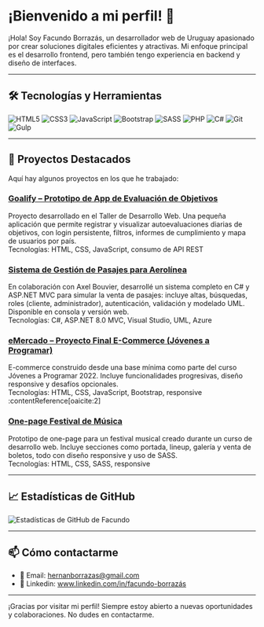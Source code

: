 # ¡Bienvenido a mi perfil! 👋

¡Hola! Soy Facundo Borrazás, un desarrollador web de Uruguay apasionado por crear soluciones digitales eficientes y atractivas. Mi enfoque principal es el desarrollo frontend, pero también tengo experiencia en backend y diseño de interfaces.

---

## 🛠 Tecnologías y Herramientas

![HTML5](https://img.shields.io/badge/-HTML5-E34F26?style=flat&logo=html5&logoColor=white)
![CSS3](https://img.shields.io/badge/-CSS3-1572B6?style=flat&logo=css3)
![JavaScript](https://img.shields.io/badge/-JavaScript-F7DF1E?style=flat&logo=javascript&logoColor=black)
![Bootstrap](https://img.shields.io/badge/-Bootstrap-7952B3?style=flat&logo=bootstrap&logoColor=white)
![SASS](https://img.shields.io/badge/-SASS-CC6699?style=flat&logo=sass&logoColor=white)
![PHP](https://img.shields.io/badge/-PHP-777BB4?style=flat&logo=php&logoColor=white)
![C#](https://img.shields.io/badge/-C%23-239120?style=flat&logo=csharp&logoColor=white)
![Git](https://img.shields.io/badge/-Git-F05032?style=flat&logo=git&logoColor=white)
![Gulp](https://img.shields.io/badge/-Gulp-CF4647?style=flat&logo=gulp&logoColor=white)

---

## 🚀 Proyectos Destacados

Aquí hay algunos proyectos en los que he trabajado:

### [Goalify – Prototipo de App de Evaluación de Objetivos](https://github.com/facundoborrazas/obligatoriotallerjulio2025)  
Proyecto desarrollado en el Taller de Desarrollo Web. Una pequeña aplicación que permite registrar y visualizar autoevaluaciones diarias de objetivos, con login persistente, filtros, informes de cumplimiento y mapa de usuarios por país.  
Tecnologías: HTML, CSS, JavaScript, consumo de API REST

### [Sistema de Gestión de Pasajes para Aerolínea](https://github.com/facundoborrazas/ObligatorioP2ORT)  
En colaboración con Axel Bouvier, desarrollé un sistema completo en C# y ASP.NET MVC para simular la venta de pasajes: incluye altas, búsquedas, roles (cliente, administrador), autenticación, validación y modelado UML. Disponible en consola y versión web.  
Tecnologías: C#, ASP.NET 8.0 MVC, Visual Studio, UML, Azure

### [eMercado – Proyecto Final E-Commerce (Jóvenes a Programar)](https://github.com/facundoborrazas/facundoborrazas.github.io)  
E-commerce construido desde una base mínima como parte del curso Jóvenes a Programar 2022. Incluye funcionalidades progresivas, diseño responsive y desafíos opcionales.  
Tecnologías: HTML, CSS, JavaScript, Bootstrap, responsive :contentReference[oaicite:2]

### [One-page Festival de Música](https://github.com/facundoborrazas/Festival-de-Musica)  
Prototipo de one-page para un festival musical creado durante un curso de desarrollo web. Incluye secciones como portada, lineup, galería y venta de boletos, todo con diseño responsive y uso de SASS.  
Tecnologías: HTML, CSS, SASS, responsive

---

## 📈 Estadísticas de GitHub

![Estadísticas de GitHub de Facundo](https://github-readme-stats.vercel.app/api?username=facundoborrazas&show_icons=true&theme=github_dark)

---

## 📫 Cómo contactarme

- 📧 Email: hernanborrazas@gmail.com
- 💼 Linkedin: www.linkedin.com/in/facundo-borrazás

---

¡Gracias por visitar mi perfil! Siempre estoy abierto a nuevas oportunidades y colaboraciones. No dudes en contactarme.
